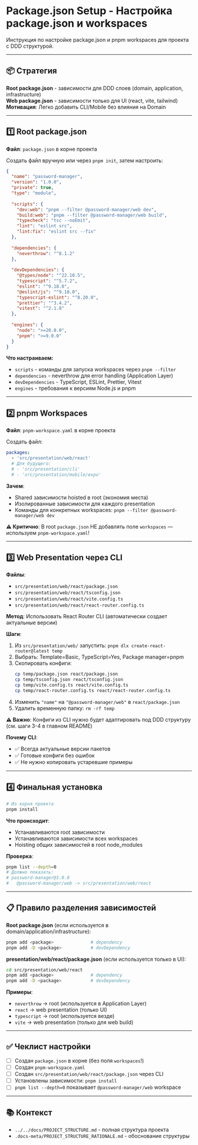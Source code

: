 # Package.json Setup - Настройка package.json и workspaces

Инструкция по настройке package.json и pnpm workspaces для проекта с DDD структурой.

---

## 📦 Стратегия

**Root package.json** - зависимости для DDD слоев (domain, application, infrastructure)  
**Web package.json** - зависимости только для UI (react, vite, tailwind)  
**Мотивация**: Легко добавить CLI/Mobile без влияния на Domain

---

## 1️⃣ Root package.json

**Файл**: `package.json` в корне проекта

Создать файл вручную или через `pnpm init`, затем настроить:

```json
{
  "name": "password-manager",
  "version": "1.0.0",
  "private": true,
  "type": "module",
  
  "scripts": {
    "dev:web": "pnpm --filter @password-manager/web dev",
    "build:web": "pnpm --filter @password-manager/web build",
    "typecheck": "tsc --noEmit",
    "lint": "eslint src",
    "lint:fix": "eslint src --fix"
  },
  
  "dependencies": {
    "neverthrow": "^8.1.2"
  },
  
  "devDependencies": {
    "@types/node": "^22.10.5",
    "typescript": "^5.7.2",
    "eslint": "^9.18.0",
    "@eslint/js": "^9.18.0",
    "typescript-eslint": "^8.20.0",
    "prettier": "^3.4.2",
    "vitest": "^2.1.8"
  },
  
  "engines": {
    "node": ">=20.0.0",
    "pnpm": ">=9.0.0"
  }
}
```

**Что настраиваем:**
- `scripts` - команды для запуска workspaces через `pnpm --filter`
- `dependencies` - neverthrow для error handling (Application Layer)
- `devDependencies` - TypeScript, ESLint, Prettier, Vitest
- `engines` - требования к версиям Node.js и pnpm

---

## 2️⃣ pnpm Workspaces

**Файл**: `pnpm-workspace.yaml` в корне проекта

Создать файл:

```yaml
packages:
  - 'src/presentation/web/react'
  # Для будущего:
  # - 'src/presentation/cli'
  # - 'src/presentation/mobile/expo'
```

**Зачем**:
- Shared зависимости hoisted в root (экономия места)
- Изолированные зависимости для каждого presentation
- Команды для конкретных workspaces: `pnpm --filter @password-manager/web dev`

**⚠️ Критично**: В root `package.json` НЕ добавлять поле `workspaces` — используем `pnpm-workspace.yaml`!

---

## 3️⃣ Web Presentation через CLI

**Файлы**: 
- `src/presentation/web/react/package.json`
- `src/presentation/web/react/tsconfig.json`
- `src/presentation/web/react/vite.config.ts`
- `src/presentation/web/react/react-router.config.ts`

**Метод**: Использовать React Router CLI (автоматически создает актуальные версии)

**Шаги**:
1. Из `src/presentation/web/` запустить: `pnpm dlx create-react-router@latest temp`
2. Выбрать: Template=Basic, TypeScript=Yes, Package manager=pnpm
3. Скопировать конфиги:
   ```bash
   cp temp/package.json react/package.json
   cp temp/tsconfig.json react/tsconfig.json
   cp temp/vite.config.ts react/vite.config.ts
   cp temp/react-router.config.ts react/react-router.config.ts
   ```
4. Изменить `"name"` на `"@password-manager/web"` в `react/package.json`
5. Удалить временную папку: `rm -rf temp`

**⚠️ Важно**: Конфиги из CLI нужно будет адаптировать под DDD структуру (см. шаги 3-4 в главном README)

**Почему CLI**:
- ✅ Всегда актуальные версии пакетов
- ✅ Готовые конфиги без ошибок
- ✅ Не нужно копировать устаревшие примеры

---

## 4️⃣ Финальная установка

```bash
# Из корня проекта
pnpm install
```

**Что происходит**:
- Устанавливаются root зависимости
- Устанавливаются зависимости всех workspaces
- Hoisting общих зависимостей в root node_modules

**Проверка**:
```bash
pnpm list --depth=0
# Должно показать:
# password-manager@1.0.0
#   @password-manager/web -> src/presentation/web/react
```

---

## 📋 Правило разделения зависимостей

**Root package.json** (если используется в domain/application/infrastructure):
```bash
pnpm add <package>              # dependency
pnpm add -D <package>           # devDependency
```

**presentation/web/react/package.json** (если используется только в UI):
```bash
cd src/presentation/web/react
pnpm add <package>              # dependency
pnpm add -D <package>           # devDependency
```

**Примеры**:
- `neverthrow` → root (используется в Application Layer)
- `react` → web presentation (только UI)
- `typescript` → root (используется везде)
- `vite` → web presentation (только для web build)

---

## ✅ Чеклист настройки

- [ ] Создан `package.json` в корне (без поля `workspaces`!)
- [ ] Создан `pnpm-workspace.yaml`
- [ ] Создан `src/presentation/web/react/package.json` через CLI
- [ ] Установлены зависимости: `pnpm install`
- [ ] `pnpm list --depth=0` показывает `@password-manager/web` workspace

---

## 📚 Контекст

- `../../docs/PROJECT_STRUCTURE.md` - полная структура проекта
- `.docs-meta/PROJECT_STRUCTURE_RATIONALE.md` - обоснование структуры
